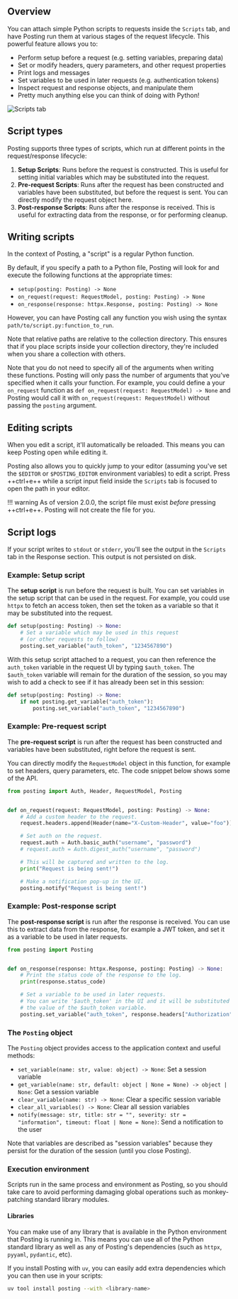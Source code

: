 ## Overview

You can attach simple Python scripts to requests inside the `Scripts` tab, and have Posting run them at various stages of the request lifecycle. This powerful feature allows you to:

- Perform setup before a request (e.g. setting variables, preparing data)
- Set or modify headers, query parameters, and other request properties
- Print logs and messages
- Set variables to be used in later requests (e.g. authentication tokens)
- Inspect request and response objects, and manipulate them
- Pretty much anything else you can think of doing with Python!

<img src="../../assets/scripts-tab.png" alt="Scripts tab" />

## Script types

Posting supports three types of scripts, which run at different points in the request/response lifecycle:

1. **Setup Scripts**: Runs before the request is constructed. This is useful for setting initial variables which may be substituted into the request.
2. **Pre-request Scripts**: Runs after the request has been constructed and variables have been substituted, but before the request is sent. You can directly modify the request object here.
3. **Post-response Scripts**: Runs after the response is received. This is useful for extracting data from the response, or for performing cleanup.

## Writing scripts

In the context of Posting, a "script" is a regular Python function.

By default, if you specify a path to a Python file, Posting will look for and execute the following functions at the appropriate times:

- `setup(posting: Posting) -> None`
- `on_request(request: RequestModel, posting: Posting) -> None`
- `on_response(response: httpx.Response, posting: Posting) -> None`

However, you can have Posting call any function you wish using the syntax `path/to/script.py:function_to_run`.

Note that relative paths are relative to the collection directory.
This ensures that if you place scripts inside your collection directory,
they're included when you share a collection with others.

Note that you do not need to specify all of the arguments when writing these functions. Posting will only pass the number of arguments that you've specified when it calls your function. For example, you could define a your `on_request` function as `def on_request(request: RequestModel) -> None` and Posting would call it with `on_request(request: RequestModel)` without passing the `posting` argument.

## Editing scripts

When you edit a script, it'll automatically be reloaded.
This means you can keep Posting open while editing it.

Posting also allows you to quickly jump to your editor (assuming you've set the `$EDITOR` or `$POSTING_EDITOR` environment variables) to edit a script.
Press ++ctrl+e++ while a script input field inside the `Scripts` tab is focused to open the path in your editor.

!!! warning
    As of version 2.0.0, the script file must exist *before* pressing ++ctrl+e++. Posting will not create the file for you.

## Script logs

If your script writes to `stdout` or `stderr`, you'll see the output in the `Scripts` tab in the Response section.
This output is not persisted on disk.

### Example: Setup script

The **setup script** is run before the request is built.
You can set variables in the setup script that can be used in the request.
For example, you could use `httpx` to fetch an access token, then set the token as a variable so that it may be substituted into the request.

```python
def setup(posting: Posting) -> None:
    # Set a variable which may be used in this request
    # (or other requests to follow)
    posting.set_variable("auth_token", "1234567890")
```

With this setup script attached to a request, you can then reference the `auth_token` variable in the request UI by typing `$auth_token`.
The `$auth_token` variable will remain for the duration of the session,
so you may wish to add a check to see if it has already been set in this session:

```python
def setup(posting: Posting) -> None:
    if not posting.get_variable("auth_token"):
        posting.set_variable("auth_token", "1234567890")
```

### Example: Pre-request script

The **pre-request script** is run after the request has been constructed and variables have been substituted, right before the request is sent.

You can directly modify the `RequestModel` object in this function, for example to set headers, query parameters, etc.
The code snippet below shows some of the API.

```python
from posting import Auth, Header, RequestModel, Posting


def on_request(request: RequestModel, posting: Posting) -> None:
    # Add a custom header to the request.
    request.headers.append(Header(name="X-Custom-Header", value="foo"))

    # Set auth on the request.
    request.auth = Auth.basic_auth("username", "password")
    # request.auth = Auth.digest_auth("username", "password")

    # This will be captured and written to the log.
    print("Request is being sent!")

    # Make a notification pop-up in the UI.
    posting.notify("Request is being sent!")
```

### Example: Post-response script

The **post-response script** is run after the response is received.
You can use this to extract data from the response, for example a JWT token,
and set it as a variable to be used in later requests.

```python
from posting import Posting


def on_response(response: httpx.Response, posting: Posting) -> None:
    # Print the status code of the response to the log.
    print(response.status_code)

    # Set a variable to be used in later requests.
    # You can write '$auth_token' in the UI and it will be substituted with
    # the value of the $auth_token variable.
    posting.set_variable("auth_token", response.headers["Authorization"])
```

### The `Posting` object

The `Posting` object provides access to the application context and useful methods:

- `set_variable(name: str, value: object) -> None`: Set a session variable
- `get_variable(name: str, default: object | None = None) -> object | None`: Get a session variable
- `clear_variable(name: str) -> None`: Clear a specific session variable
- `clear_all_variables() -> None`: Clear all session variables
- `notify(message: str, title: str = "", severity: str = "information", timeout: float | None = None)`: Send a notification to the user

Note that variables are described as "session variables" because they persist for the duration of the session (until you close Posting).

### Execution environment

Scripts run in the same process and environment as Posting, so you should take care to avoid performing damaging global operations such as monkey-patching standard library modules.

#### Libraries

You can make use of any library that is available in the Python environment that Posting is running in. This means you can use all of the Python standard library as well as any of Posting's dependencies (such as `httpx`, `pyyaml`, `pydantic`, etc).

If you install Posting with `uv`, you can easily add extra dependencies which you can then use in your scripts:

```bash
uv tool install posting --with <library-name>
```
